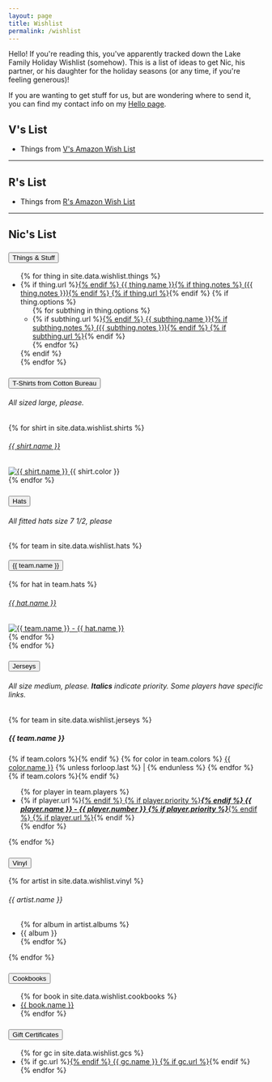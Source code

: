```yaml
---
layout: page
title: Wishlist
permalink: /wishlist
---
```


Hello! If you're reading this, you've apparently tracked down the Lake Family Holiday Wishlist (somehow). This is a list of ideas to get Nic, his partner, or his daughter for the holiday seasons (or any time, if you're feeling generous)!

If you are wanting to get stuff for us, but are wondering where to send it, you can find my contact info on my [Hello page](/hello).

## V's List

- Things from [V's Amazon Wish List](https://www.amazon.com/hz/wishlist/ls/2J1F8GO0YW309/ref=nav_wishlist_lists_2)

---

## R's List

- Things from [R's Amazon Wish List](https://www.amazon.com/hz/wishlist/ls/1KI7GH0R68MTX?ref_=wl_share)

---

## Nic's List

<div class="accordion accordion-flush" id="wishlistAccordion">
  <div class="accordion-item">
    <h3 class="accordion-header">
      <button class="accordion-button collapsed" type="button" data-bs-toggle="collapse" data-bs-target="#collapseOne" aria-expanded="false" aria-controls="collapseOne">
        Things & Stuff
      </button>
    </h3>
    <div id="collapseOne" class="accordion-collapse collapse" data-bs-parent="#wishlistAccordion">
      <div class="accordion-body">
        <ul>
          {% for thing in site.data.wishlist.things %}
            <li>
              {% if thing.url %}<a href="{{ thing.url }}">{% endif %}
              {{ thing.name }}{% if thing.notes %}&nbsp;({{ thing.notes }}){% endif %}
              {% if thing.url %}</a>{% endif %}
              {% if thing.options %}
                <ul>
                  {% for subthing in thing.options %}
                    <li>
                      {% if subthing.url %}<a href="{{ subthing.url }}">{% endif %}
                      {{ subthing.name }}{% if subthing.notes %}&nbsp;({{ subthing.notes }}){% endif %}
                      {% if subthing.url %}</a>{% endif %}
                    </li>
                  {% endfor %}
                </ul>
              {% endif %}
            </li>
          {% endfor %}
        </ul>
      </div>
    </div>
  </div>
  <div class="accordion-item">
    <h3 class="accordion-header">
      <button class="accordion-button collapsed" type="button" data-bs-toggle="collapse" data-bs-target="#collapseTwo" aria-expanded="false" aria-controls="collapseTwo">
        T-Shirts from Cotton Bureau
      </button>
    </h3>
    <div id="collapseTwo" class="accordion-collapse collapse" data-bs-parent="#wishlistAccordion">
      <div class="accordion-body">
        <h6>All sized large, please.</h6>
        <div class="container">
          <div class="row justify-content-center">
            {% for shirt in site.data.wishlist.shirts %}
              <div class="col-lg-3 col-md-6 col-sm-6 d-flex align-items-stretch">
                <div class="card wishlist">
                  <a href="{{ shirt.url }}">
                    <h6>{{ shirt.name }}</h6>
                    <img src="{{ shirt.img }}" alt="{{ shirt.name }}" />
                  </a>
                  <span>{{ shirt.color }}</span>
                </div>
              </div>
            {% endfor %}
          </div>
        </div>
      </div>
    </div>
  </div>
  <div class="accordion-item">
    <h3 class="accordion-header">
      <button class="accordion-button collapsed" type="button" data-bs-toggle="collapse" data-bs-target="#collapseThree" aria-expanded="false" aria-controls="collapseThree">
        Hats
      </button>
    </h3>
    <div id="collapseThree" class="accordion-collapse collapse" data-bs-parent="#wishlistAccordion">
      <div class="accordion-body">
        <h6>All fitted hats size 7 1/2, please</h6>
        <div class="accordion" id="hatAccordion">
          {% for team in site.data.wishlist.hats %}
            <div class="accordion-item">
              <h4 class="accordion-header">
                <button class="accordion-button collapsed" type="button" data-bs-toggle="collapse" data-bs-target="#collapse-{{team.name | replace: " ", "-" }}" aria-expanded="false" aria-controls="collapse-{{team.name | replace: " ", "-" }}">
                  {{ team.name }}
                </button>
              </h4>
              <div id="collapse-{{team.name | replace: " ", "-" }}" class="accordion-collapse collapse" data-bs-parent="#hatAccordion">
                <div class="accordion-body">
                  <div class="container">
                    <div class="row justify-content-center">
                      {% for hat in team.hats %}
                        <div class="col-lg-3 col-md-6 col-sm-6 d-flex align-items-stretch">
                          <div class="card wishlist">
                            <a href="{{ hat.url }}">
                              <h6>{{ hat.name }}</h6>
                              <img src="{{ hat.img }}" alt="{{ team.name }} - {{ hat.name }}" />
                            </a>
                          </div>
                        </div>
                      {% endfor %}
                    </div>
                  </div>
                </div>
              </div>
            </div>
          {% endfor %}
        </div>
      </div>
    </div>
  </div>
  <div class="accordion-item">
    <h3 class="accordion-header">
      <button class="accordion-button collapsed" type="button" data-bs-toggle="collapse" data-bs-target="#collapseFour" aria-expanded="false" aria-controls="collapseFour">
        Jerseys
      </button>
    </h3>
    <div id="collapseFour" class="accordion-collapse collapse" data-bs-parent="#wishlistAccordion">
      <div class="accordion-body">
        <h6>All size medium, please. <strong><em>Italics</em></strong> indicate priority. Some players have specific links.</h6>
        <div class="container">
          <div class="row justify-content-center">
            {% for team in site.data.wishlist.jerseys %}
              <div class="col-lg-4 col-md-6 col-sm-6 d-flex align-items-stretch">
                <div class="card wishlist">
                  <h5>{{ team.name }}</h5>
                  {% if team.colors %}<span class="mb-3">{% endif %}
                    {% for color in team.colors %}
                      <a href="{{ color.url }}">{{ color.name }}</a>
                      {% unless forloop.last %}&nbsp;|&nbsp;{% endunless %}
                    {% endfor %}
                  {% if team.colors %}</span>{% endif %}
                  <ul>
                    {% for player in team.players %}
                      <li>
                        {% if player.url %}<a href="{{ player.url }}">{% endif %}
                          {% if player.priority %}<strong><em>{% endif %}
                          {{ player.name }} - {{ player.number }}
                          {% if player.priority %}</em></strong>{% endif %}
                        {% if player.url %}</a>{% endif %}
                      </li>
                    {% endfor %}
                  </ul>
                </div>
              </div>
            {% endfor %}
          </div>
        </div>
      </div>
    </div>
  </div>
  <div class="accordion-item">
    <h3 class="accordion-header">
      <button class="accordion-button collapsed" type="button" data-bs-toggle="collapse" data-bs-target="#collapseFive" aria-expanded="false" aria-controls="collapseFive">
        Vinyl
      </button>
    </h3>
    <div id="collapseFive" class="accordion-collapse collapse" data-bs-parent="#wishlistAccordion">
      <div class="accordion-body">
        <div class="container">
          <div class="row justify-content-center">
            {% for artist in site.data.wishlist.vinyl %}
              <div class="col-lg-4 col-md-6 col-sm-6 d-flex align-items-stretch">
                <div class="card wishlist">
                  <h6>{{ artist.name }}</h6>
                  <ul>
                    {% for album in artist.albums %}
                      <li>{{ album }}</li>
                    {% endfor %}
                  </ul>
                </div>
              </div>
            {% endfor %}
          </div>
        </div>
      </div>
    </div>
  </div>
  <div class="accordion-item">
    <h3 class="accordion-header">
      <button class="accordion-button collapsed" type="button" data-bs-toggle="collapse" data-bs-target="#collapseSix" aria-expanded="false" aria-controls="collapseSix">
        Cookbooks
      </button>
    </h3>
    <div id="collapseSix" class="accordion-collapse collapse" data-bs-parent="#wishlistAccordion">
      <div class="accordion-body">
        <ul>
          {% for book in site.data.wishlist.cookbooks %}
            <li><a href="{{ book.url }}">{{ book.name }}</a></li>
          {% endfor %}
        </ul>
      </div>
    </div>
  </div>
  <div class="accordion-item">
    <h3 class="accordion-header">
      <button class="accordion-button collapsed" type="button" data-bs-toggle="collapse" data-bs-target="#collapseSeven" aria-expanded="false" aria-controls="collapseSeven">
        Gift Certificates
      </button>
    </h3>
    <div id="collapseSeven" class="accordion-collapse collapse" data-bs-parent="#wishlistAccordion">
      <div class="accordion-body">
        <ul>
          {% for gc in site.data.wishlist.gcs %}
            <li>
              {% if gc.url %}<a href="{{ gc.url }}">{% endif %}
              {{ gc.name }}
              {% if gc.url %}</a>{% endif %}
            </li>
          {% endfor %}
        </ul>
      </div>
    </div>
  </div>
</div>
